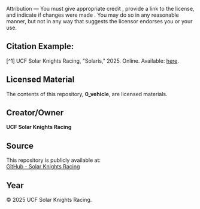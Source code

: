 Attribution — You must give appropriate credit , provide a link to the license, and indicate if changes were made . You may do so in any reasonable manner, but not in any way that suggests the licensor endorses you or your use.
## Citation Example:  
[^1] UCF Solar Knights Racing, "Solaris," 2025. Online. Available: [here](https://github.com/SolarKnightsRacing/0_vehicle/).
## Licensed Material
The contents of this repository, **0_vehicle**, are licensed materials.
## Creator/Owner
**UCF Solar Knights Racing**
## Source
This repository is publicly available at:  
[GitHub - Solar Knights Racing](https://github.com/SolarKnightsRacing/0_vehicle)
## Year
© 2025 UCF Solar Knights Racing.
